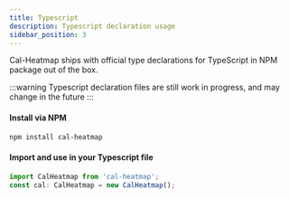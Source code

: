 ```yaml
---
title: Typescript
description: Typescript declaration usage
sidebar_position: 3
---
```


Cal-Heatmap ships with official type declarations for TypeScript in NPM package out of the box.

:::warning
Typescript declaration files are still work in progress, and may change in the future
:::

#### Install via NPM

```bash
npm install cal-heatmap
```

#### Import and use in your Typescript file

```js
import CalHeatmap from 'cal-heatmap';
const cal: CalHeatmap = new CalHeatmap();
```

